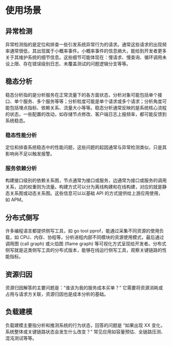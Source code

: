 # 使用场景

## 异常检测

异常检测指的是定位和排查一些引发系统异常行为的请求。通常这些请求的出现频率通常很低，其出现属于小概率事件。小概率事件的信息熵大，能给到开发者更多关于其维护系统的细节信息。这些细节可能体现在：慢请求、慢查询、循环调用未设上限、存在错误级别日志、未覆盖测试的问题逻辑分支等等。

## 稳态分析

稳态分析指的是分析服务在正常流量下的各方面状态，分析对象可能包括单个接口、单个服务、多个服务等等；分析粒度可能是单个请求或多个请求；分析角度可能包括埋点指标、依赖关系、流量大小等等。稳态分析通常反映的是系统核心流程的状态，一些配置的改动，如存储节点修改、客户端日志上报频率，都可能反馈到系统稳态。

### 稳态性能分析

定位和排查系统稳态中的性能问题，这些问题的起因通常与异常检测类似，只是其影响尚不足以触发报警。

### 服务依赖分析

构建接口级别的依赖关系图，节点通常为接口或服务，边通常为接口或服务的调用关系，边的权重则为流量。构建方式可以分为离线构建和在线构建，对应的就是静态关系图或动态关系图。这些信息可以以基础 API 的方式提供给上游应用使用，如 APM。

## 分布式侧写

许多编程语言都提供侧写工具，如 go tool pprof，能通过采集不同资源的使用负载，如 CPU、内存、协程等，分析进程内部不同模块的资源使用模式，最后通过调用图 (call graph) 或火焰图 (flame graph) 等可视化方式呈现给开发者。分布式侧写就是这类侧写工具的分布式版本，能够在线运行侧写工具，观察关键链路的性能指标。

## 资源归因

资源归因解答的主要问题是：“谁该为我的服务成本买单？” 它需要将资源消耗或占用与请求方关联，资源归因也是成本分析的基础。

## 负载建模

负载建模主要指分析和推测系统的行为状态，回答的问题是 “如果出现 XX 变化，系统整体或关键链路状态会发生什么改变？” 常见应用如容量预估、全链路压测、混沌测试等等。

